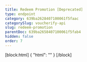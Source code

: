 ```yaml
---
title: Redeem Promotion [Deprecated]
type: endpoint
category: 639ba2628407100061f5faac
categorySlug: voucherify-api
slug: redeem-promotion
parentDoc: 639ba2658407100061f5fab4
hidden: false
order: 7
---
```

[block:html]
{
  "html": "<style>\n[title=\"Toggle library\"] { \n  display: none; }\n.LanguagePicker-divider { \n  display: none; }\n.Playground-section3VTXuaYZivJK > .APISectionHeader3LN_-QIR0m7x {\n  display: none; }\n.LanguagePicker-languages1qVVo_v6AlP9 {\n  display: none; }\n</style>"
}
[/block]
